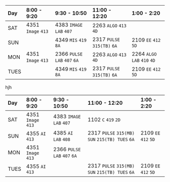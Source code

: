 | Day | 8:00 - 9:20        | 9:30 - 10:50             | 11:00 - 12:20            | 1:00 - 2:20           | 
| :---| :------------------| :------------------------| :------------------------| :---------------------| 
|SAT  | 4351 `Image` `413` | 4383 `IMAGE LAB` `407`   | 2263 `ALGO` `413` `4D`        |                       |
|SUN  |                    | 4349 `MIS` `419` `8A`        | 2317 `PULSE` `315(TB)` `6A`  | 2109 `EE` `412` `5D`     |
|MON  | 4351 `Image` `413` | 2366 `PULSE LAB` `407` `6A`   | 2263 `ALGO` `413` `4D`       | 2264 `ALGO LAB` `410` `4D` |
|TUES |                    | 4349 `MIS` `419` `8A`        | 2317 `PULSE` `315(TB)` `6A`   | 2109 `EE` `412` `5D`      |

hjh

| Day | 8:00 - 9:20        | 9:30 - 10:50             | 11:00 - 12:20            | 1:00 - 2:20           | 
| :---| :------------------| :------------------------| :------------------------| :---------------------| 
|SAT  | 4351 `Image` `413` | 4383 `IMAGE LAB` `407`   | 1102 `C` `419` `2D`      |                       |
|SUN  | 4355 `AI` `413`    | 4385 `AI LAB` `408`      | 2317 `PULSE` `315(MB) SUN` `215(TB) TUES` `6A`| 2109 `EE` `412` `5D`|
|MON  | 4351 `Image` `413` | 2366 `PULSE LAB` `407` `6A`|                        |        |
|TUES | 4355 `AI` `413`    |                          | 2317 `PULSE` `315(MB) SUN` `215(TB) TUES` `6A`| 2109 `EE` `412` `5D`|